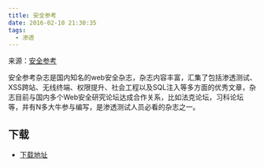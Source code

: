 ```yaml
---
title: 安全参考
date: 2016-02-10 21:30:35
tags:
  - 渗透
---
```



来源：[安全参考](http://www.hackcto.com)

安全参考杂志是国内知名的web安全杂志，杂志内容丰富，汇集了包括渗透测试、XSS跨站、无线终端、权限提升、社会工程以及SQL注入等多方面的优秀文章，杂志目前与国内多个Web安全研究论坛达成合作关系，比如法克论坛，习科论坛等，并有N多大牛参与编写，是渗透测试人员必看的杂志之一。

## 下载 ##

+ [下载地址](http://yun.baidu.com/pcloud/album/info?query_uk=1379004958&album_id=4453935695511057059)